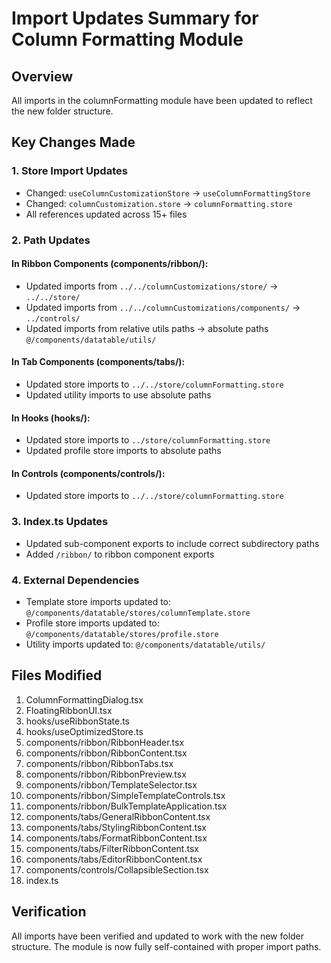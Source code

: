 # Import Updates Summary for Column Formatting Module

## Overview
All imports in the columnFormatting module have been updated to reflect the new folder structure.

## Key Changes Made

### 1. Store Import Updates
- Changed: `useColumnCustomizationStore` → `useColumnFormattingStore`
- Changed: `columnCustomization.store` → `columnFormatting.store`
- All references updated across 15+ files

### 2. Path Updates

#### In Ribbon Components (components/ribbon/):
- Updated imports from `../../columnCustomizations/store/` → `../../store/`
- Updated imports from `../../columnCustomizations/components/` → `../controls/`
- Updated imports from relative utils paths → absolute paths `@/components/datatable/utils/`

#### In Tab Components (components/tabs/):
- Updated store imports to `../../store/columnFormatting.store`
- Updated utility imports to use absolute paths

#### In Hooks (hooks/):
- Updated store imports to `../store/columnFormatting.store`
- Updated profile store imports to absolute paths

#### In Controls (components/controls/):
- Updated store imports to `../../store/columnFormatting.store`

### 3. Index.ts Updates
- Updated sub-component exports to include correct subdirectory paths
- Added `/ribbon/` to ribbon component exports

### 4. External Dependencies
- Template store imports updated to: `@/components/datatable/stores/columnTemplate.store`
- Profile store imports updated to: `@/components/datatable/stores/profile.store`
- Utility imports updated to: `@/components/datatable/utils/`

## Files Modified
1. ColumnFormattingDialog.tsx
2. FloatingRibbonUI.tsx
3. hooks/useRibbonState.ts
4. hooks/useOptimizedStore.ts
5. components/ribbon/RibbonHeader.tsx
6. components/ribbon/RibbonContent.tsx
7. components/ribbon/RibbonTabs.tsx
8. components/ribbon/RibbonPreview.tsx
9. components/ribbon/TemplateSelector.tsx
10. components/ribbon/SimpleTemplateControls.tsx
11. components/ribbon/BulkTemplateApplication.tsx
12. components/tabs/GeneralRibbonContent.tsx
13. components/tabs/StylingRibbonContent.tsx
14. components/tabs/FormatRibbonContent.tsx
15. components/tabs/FilterRibbonContent.tsx
16. components/tabs/EditorRibbonContent.tsx
17. components/controls/CollapsibleSection.tsx
18. index.ts

## Verification
All imports have been verified and updated to work with the new folder structure. The module is now fully self-contained with proper import paths.